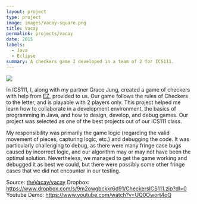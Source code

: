 ```yaml
---
layout: project
type: project
image: images/vacay-square.png
title: Vacay
permalink: projects/vacay
date: 2015
labels:
  - Java
  - Eclipse
summary: A checkers game I developed in a team of 2 for ICS111.
---
```


<img class="ui medium right floated rounded image" src="../images/vacay-home-page.png">

In ICS111, I, along with my partner Grace Jung, created a game of checkers with help from [EZ](http://www2.hawaii.edu/~dylank/ics111/), provided to us. Our game follows the rules of Checkers to the letter, and is playable with 2 players only. This project helped me learn how to collaborate in a development environment, the basics of programming in Java, and how to design, develop, and debug games. Our project was selected as one of the best projects out of our ICS111 class.

My responsibility was primarily the game logic (regarding the valid movement of pieces, capturing logic, etc.) and debugging the code. It was particularly challenging to debug, as there were many fringe case bugs caused by incorrect logic, and our algorithm may or may not have been the optimal solution. Nevertheless, we managed to get the game working and debugged it as best we could, but there were possibly some other fringe cases that we did not encounter in our testing.
  
Source: <a href="https://github.com/theVacay/vacay"><i class="large github icon"></i>theVacay/vacay</a>
Dropbox: https://www.dropbox.com/s/9m2owgbckxr6d91/CheckersICS111.zip?dl=0
Youtube Demo: https://www.youtube.com/watch?v=UQ0Owort4oQ
